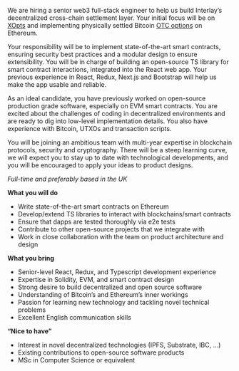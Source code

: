 

We are hiring a senior web3 full-stack engineer to help us build Interlay’s decentralized cross-chain settlement layer. Your initial focus will be on [XOpts](https://xopts.io/) and implementing physically settled Bitcoin [OTC options](https://www.investopedia.com/terms/o/otcoptions.asp) on Ethereum. 

Your responsibility will be to implement state-of-the-art smart contracts, ensuring security best practices and a modular design to ensure extensibility. You will be in charge of building an open-source TS library for smart contract interactions, integrated into the React web app. Your previous experience in React, Redux, Next.js and Bootstrap will help us make the app usable and reliable.

As an ideal candidate, you have previously worked on open-source production grade software, especially on EVM smart contracts. You are excited about the challenges of coding in decentralized environments and are ready to dig into low-level implementation details. You also have experience with Bitcoin, UTXOs and transaction scripts. 

You will be joining an ambitious team with multi-year expertise in blockchain protocols, security and cryptography. There will be a steep learning curve, we will expect you to stay up to date with technological developments, and you will be encouraged to apply your ideas to product designs.

_Full-time and preferably based in the UK_

**What you will do**



*   Write state-of-the-art smart contracts on Ethereum
*   Develop/extend TS libraries to interact with blockchains/smart contracts
*   Ensure that dapps are tested thoroughly via e2e tests
*   Contribute to other open-source projects that we integrate with
*   Work in close collaboration with the team on product architecture and design

**What you bring**



*   Senior-level React, Redux, and Typescript development experience
*   Expertise in Solidity, EVM, and smart contract design
*   Strong desire to build decentralized and open source software
*   Understanding of Bitcoin’s and Ethereum’s inner workings
*   Passion for learning new technology and tackling novel technical problems
*   Excellent English communication skills  

**“Nice to have”**



*   Interest in novel decentralized technologies (IPFS, Substrate, IBC, …)
*   Existing contributions to open-source software products
*   MSc in Computer Science or equivalent